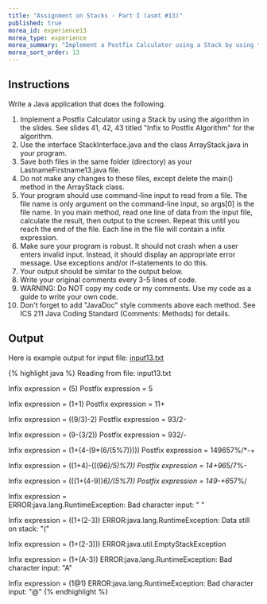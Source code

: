 ```yaml
---
title: "Assignment on Stacks - Part I (asmt #13)"
published: true
morea_id: experience13
morea_type: experience
morea_summary: "Implement a Postfix Calculator using a Stack by using the algorithm in the slides. "
morea_sort_order: 13
---
```


## Instructions

Write a Java application that does the following.

1. Implement a Postfix Calculator using a Stack by using the algorithm in the slides. See slides 41, 42, 43 titled "Infix to Postfix Algorithm" for the algorithm.
1. Use the interface StackInterface.java and the class ArrayStack.java in your program.
1. Save both files in the same folder (directory) as your LastnameFirstname13.java file.
1. Do not make any changes to these files, except delete the main() method in the ArrayStack class.
1. Your program should use command-line input to read from a file. The file name is only argument on the command-line input, so args[0] is the file name. In you main method, read one line of data from the input file, calculate the result, then output to the screen. Repeat this until you reach the end of the file. Each line in the file will contain a infix expression.
1. Make sure your program is robust. It should not crash when a user enters invalid input. Instead, it should display an appropriate error message. Use exceptions and/or if-statements to do this.
1. Your output should be similar to the output below.
1. Write your original comments every 3-5 lines of code.
1. WARNING: Do NOT copy my code or my comments. Use my code as a guide to write your own code.
1. Don't forget to add "JavaDoc" style comments above each method. See ICS 211 Java Coding Standard (Comments: Methods) for details.
	
## Output

Here is example output for input file: <a href="../examples/input13.txt">input13.txt</a>

{% highlight java %}
Reading from file: input13.txt

Infix expression   = (5)
Postfix expression = 5

Infix expression   = (1+1)
Postfix expression = 11+

Infix expression   = ((9/3)-2)
Postfix expression = 93/2-

Infix expression   = (9-(3/2))
Postfix expression = 932/-

Infix expression   = (1+(4-(9*(6/(5%7)))))
Postfix expression = 149657%/*-+

Infix expression   = ((1+4)-(((9*6)/5)%7))
Postfix expression = 14+96*5/7%-

Infix expression   = (((1+(4-9))*6)/(5%7))
Postfix expression = 149-+6*57%/

Infix expression   =      
ERROR:java.lang.RuntimeException: Bad character input: " "

Infix expression   = ((1+(2-3))
ERROR:java.lang.RuntimeException: Data still on stack: "("

Infix expression   = (1+(2-3)))
ERROR:java.util.EmptyStackException

Infix expression   = (1+(A-3))
ERROR:java.lang.RuntimeException: Bad character input: "A"

Infix expression   = (1@1)
ERROR:java.lang.RuntimeException: Bad character input: "@"
{% endhighlight %}

  